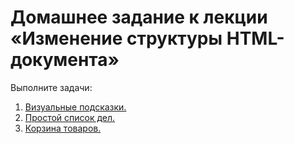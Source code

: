 # Домашнее задание к лекции «Изменение структуры HTML-документа»

Выполните задачи:

1. [Визуальные подсказки.](./tooltip/)
2. [Простой список дел.](./todo/)
3. [Корзина товаров.](./cart/)

